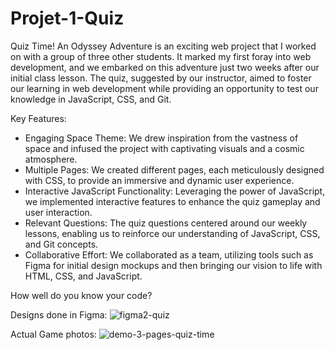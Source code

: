 # Projet-1-Quiz

Quiz Time! An Odyssey Adventure is an exciting web project that I worked on with a group of three other students. It marked my first foray into web development, and we embarked on this adventure just two weeks after our initial class lesson. The quiz, suggested by our instructor, aimed to foster our learning in web development while providing an opportunity to test our knowledge in JavaScript, CSS, and Git.

Key Features:
- Engaging Space Theme: We drew inspiration from the vastness of space and infused the project with captivating visuals and a cosmic atmosphere.
- Multiple Pages: We created different pages, each meticulously designed with CSS, to provide an immersive and dynamic user experience.
- Interactive JavaScript Functionality: Leveraging the power of JavaScript, we implemented interactive features to enhance the quiz gameplay and user interaction.
- Relevant Questions: The quiz questions centered around our weekly lessons, enabling us to reinforce our understanding of JavaScript, CSS, and Git concepts.
- Collaborative Effort: We collaborated as a team, utilizing tools such as Figma for initial design mockups and then bringing our vision to life with HTML, CSS, and JavaScript.

How well do you know your code? 

Designs done in Figma: 
![figma2-quiz](https://github.com/mcgrathmichael/Projet-1-Quiz/assets/126192616/4c39791d-4465-4a44-9590-503ab3d78238)

Actual Game photos:
![demo-3-pages-quiz-time](https://github.com/mcgrathmichael/Projet-1-Quiz/assets/126192616/97bf2377-7f1a-4dd4-bec1-86003ad0cfdd)

